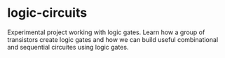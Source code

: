 # logic-circuits
Experimental project working with logic gates. Learn how a group of transistors create logic gates and how we can build useful combinational and sequential circuites using logic gates.
